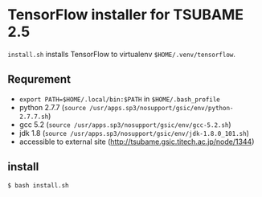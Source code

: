 # TensorFlow installer for TSUBAME 2.5

`install.sh` installs TensorFlow to virtualenv `$HOME/.venv/tensorflow`.

## Requrement
- `export PATH=$HOME/.local/bin:$PATH` in `$HOME/.bash_profile`
- python 2.7.7 (`source /usr/apps.sp3/nosupport/gsic/env/python-2.7.7.sh`)
- gcc 5.2 (`source /usr/apps.sp3/nosupport/gsic/env/gcc-5.2.sh`)
- jdk 1.8 (`source /usr/apps.sp3/nosupport/gsic/env/jdk-1.8.0_101.sh`)
- accessible to external site (http://tsubame.gsic.titech.ac.jp/node/1344)

## install
```sh
$ bash install.sh
```
